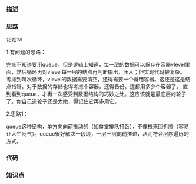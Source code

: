 ### 描述


### 思路

*181214*

1.有问题的思路：

完全不知道要用queue。但是逻辑上知道，每一层的数据可以保存在容器vlevel里面，然后循环再对vlevel每一层的结点再判断输出，压入；但实现代码较复杂。
考虑到每次循环，vlevel的数据需要清空，还得需要一个备用容器。这还是这是结点指针。对于数据的存储也得考虑个容器，还得备份。这都用多少个容器了。
直到看到queue，才再一次感受到数据结构的巧妙之处。这应该就是最底层的轮子了。你自己造轮子还是太嫩，得记住它再多用它。

2.思路1：

queue这种结构，单方向向前推动的（如食堂排队打饭），不像栈来回折腾（容易让人生闷气）。queue很好解决一段段，一层一层向前推进，从而符合层序遍历的方式。


### 代码


### 知识点
